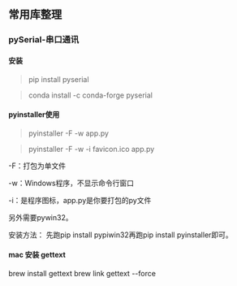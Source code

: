 ## 常用库整理

### pySerial-串口通讯 
#### 安装
>pip install pyserial

>conda install -c conda-forge pyserial

#### pyinstaller使用
>pyinstaller -F -w app.py

>pyinstaller -F -w -i favicon.ico app.py

-F：打包为单文件

-w：Windows程序，不显示命令行窗口

-i：是程序图标，app.py是你要打包的py文件

另外需要pywin32。

安装方法：
先跑pip install pypiwin32再跑pip install pyinstaller即可。

#### mac 安装 gettext
brew install gettext
brew link gettext --force

